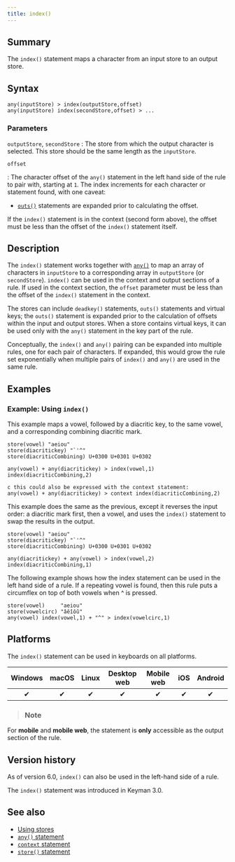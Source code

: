 ```yaml
---
title: index()
---
```


## Summary

The `index()` statement maps a character from an input store to an output store.

## Syntax

```
any(inputStore) > index(outputStore,offset)
any(inputStore) index(secondStore,offset) > ...
```

### Parameters

`outputStore`, `secondStore`
: The store from which the output character is selected. This store should be
  the same length as the `inputStore`.

`offset`

: The character offset of the `any()` statement in the left hand side of the
  rule to pair with, starting at `1`. The index increments for each character or
  statement found, with one caveat:

  - [`outs()`](outs) statements are expanded prior to calculating the offset.

  If the `index()` statement is in the context (second form above), the offset
  must be less than the offset of the `index()` statement itself.

## Description

The `index()` statement works together with [`any()`](any) to map an array of
characters in `inputStore` to a corresponding array in `outputStore` (or
`secondStore`). `index()` can be used in the context and output sections of a
rule. If used in the context section, the `offset` parameter must be less than
the offset of the `index()` statement in the context.

The stores can include `deadkey()` statements, `outs()` statements and virtual
keys; the `outs()` statement is expanded prior to the calculation of offsets
within the input and output stores. When a store contains virtual keys, it can
be used only with the `any()` statement in the key part of the rule.

Conceptually, the `index()` and `any()` pairing can be expanded into multiple
rules, one for each pair of characters. If expanded, this would grow the rule
set exponentially when multiple pairs of `index()` and `any()` are used in the
same rule.

## Examples

### Example: Using `index()`

This example maps a vowel, followed by a diacritic key, to the same vowel, and a
corresponding combining diacritic mark.

```
store(vowel) "aeiou"
store(diacritickey) "`'^"
store(diacriticCombining) U+0300 U+0301 U+0302

any(vowel) + any(diacritickey) > index(vowel,1) index(diacriticCombining,2)

c this could also be expressed with the context statement:
any(vowel) + any(diacritickey) > context index(diacriticCombining,2)
```

This example does the same as the previous, except it reverses the input order:
a diacritic mark first, then a vowel, and uses the `index()` statement to swap
the results in the output.

```
store(vowel) "aeiou"
store(diacritickey) "`'^"
store(diacriticCombining) U+0300 U+0301 U+0302

any(diacritickey) + any(vowel) > index(vowel,2) index(diacriticCombining,1)
```

The following example shows how the index statement can be used in the left hand
side of a rule. If a repeating vowel is found, then this rule puts a circumflex
on top of both vowels when <key>^</key> is pressed.

```
store(vowel)     "aeiou"
store(vowelcirc) "âêîôû"
any(vowel) index(vowel,1) + "^" > index(vowelcirc,1)
```

## Platforms

The `index()` statement can be used in keyboards on all platforms.

| Windows | macOS | Linux | Desktop web | Mobile web | iOS | Android |
|:-------:|:-----:|:-----:|:-----------:|:----------:|:---:|:-------:|
| ✔       | ✔     | ✔     | ✔           | ✔          | ✔   | ✔      |

> ### Note
For **mobile** and **mobile web**, the statement is **only** accessible as the
output section of the rule.

## Version history

As of version 6.0, `index()` can also be used in the left-hand side of a rule.

The `index()` statement was introduced in Keyman 3.0.

## See also

-   [Using stores](../guide/stores)
-   [`any()` statement](../reference/any)
-   [`context` statement](../reference/context.md)
-   [`store()` statement](../reference/store.md)
